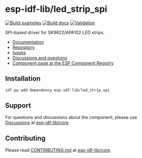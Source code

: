# esp-idf-lib/led_strip_spi

[![Build examples](https://github.com/esp-idf-lib/led_strip_spi/actions/workflows//build.yml/badge.svg)](https://github.com/esp-idf-lib/led_strip_spi/actions/workflows//build.yml)
[![Build docs](https://github.com/esp-idf-lib/led_strip_spi/actions/workflows//build-docs.yml/badge.svg)](https://github.com/esp-idf-lib/led_strip_spi/actions/workflows//build-docs.yml)
[![Validation](https://github.com/esp-idf-lib/led_strip_spi/actions/workflows//validate-component.yml/badge.svg)](https://github.com/esp-idf-lib/led_strip_spi/actions/workflows//validate-component.yml)

SPI-based driver for SK9822/APA102 LED strips.

* [Documentation](https://esp-idf-lib.github.io/led_strip_spi/)
* [Repository](https://github.com/esp-idf-lib/led_strip_spi)
* [Issues](https://github.com/esp-idf-lib/led_strip_spi/issues)
* [Discussions and questions](https://github.com/esp-idf-lib/core/discussions)
* [Component page at the ESP Component Registry](https://components.espressif.com/components/esp-idf-lib/led_strip_spi)

## Installation

```sh
idf.py add-dependency esp-idf-lib/led_strip_spi
```

## Support

For questions and discussions about the component, please use
[Discussions](https://github.com/esp-idf-lib/core/discussions)
at [esp-idf-lib/core](https://github.com/esp-idf-lib/core).

## Contributing

Please read [CONTRIBUTING.md](https://github.com/esp-idf-lib/core/blob/main/CONTRIBUTING.md)
at [esp-idf-lib/core](https://github.com/esp-idf-lib/core).
